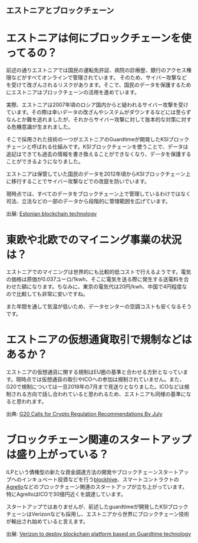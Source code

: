 エストニアとブロックチェーン
---

# エストニアは何にブロックチェーンを使ってるの？
前述の通りエストニアでは国民の運転免許証、病院の診療歴、銀行のアクセス権限などがすべてオンラインで管理されています。
そのため、サイバー攻撃などを受けて改ざんされるリスクがあります。そこで、国民のデータを保護するためにエストニアはブロックチェーンの活用を進めています。

実際、エストニアは2007年頃のロシア国内からと疑われるサイバー攻撃を受けています。その際は幸いデータの改ざんやシステムがダウンするなどには至らずなんとか難を逃れましたが、それからサイバー攻撃に対して抜本的な対策に対する危機意識が生まれました。

そこで採用された技術の一つがエストニアのGuardtimeが開発したKSIブロックチェーンと呼ばれる仕組みです。KSIブロックチェーンを使うことで、データは追記はできても過去の情報を書き換えることができなくなり、データを保護することができるようになりました。

エストニアは保管していた国民のデータを2012年頃からKSIブロックチェーン上に移行することでサイバー攻撃などでの改竄を防いでいます。

現時点では、すべてのデータをブロックチェーン上で管理しているわけではなく司法、立法などの一部のデータから段階的に管理範囲を広げています。

出展: [Estonian blockchain technology](https://e-estonia.com/wp-content/uploads/faq-a4-v02-blockchain.pdf)

# 東欧や北欧でのマイニング事業の状況は？
エストニアでのマイニングは世界的にも比較的低コストで行えるようです。電気の価格は原価が0.037ユーロ/1kwh、そこに電気を送る際に発生する送電料を合わせた額になります。ちなみに、東京の電気代は20円/kwh、中国で4円程度なので比較しても非常に安いですね。

また年間を通して気温が低いため、データセンターの空調コストも安くなるそうです。

# エストニアの仮想通貨取引で規制などはあるか？
エストニアの仮想通貨に関する規制はEU圏の基準と合わせる方針となっています。現時点では仮想通貨の取引やICOへの参加は規制されていません。また、G20で規制については一旦2018年の7月まで見送りとなりました。ICOなどは規制される方向で話し合われていると思われるため、エストニアも同様の基準になると思われます。

出典: [G20 Calls for Crypto Regulation Recommendations By July](https://www.coindesk.com/g20-calls-crypto-regulation-recommendations-july/)

<!--また、税制に関してはいまのところ所得税が一律で20%です。日本の場合は暗号通貨の利益は雑所得として扱われて330万円以上の利益が出れば30%以上が所得税として徴収されるため、エストニアで取引したほうが税制的にはメリットがあります。-->

# ブロックチェーン関連のスタートアップは盛り上がっている？
ILPという債権型の新たな資金調達方法の開発やブロックチェーンスタートアップへのインキュベート投資などを行う[blockhive](https://blockhive.ee/)、スマートコントラクトの[Agrello](https://www.agrello.org/)などのブロックチェーン関連のスタートアップが立ち上がっています。特にAgrelloはICOで30億円近くを調達しています。

スタートアップではありませんが、前述したguardtimeが開発したKSIブロックチェーンはVerizonなども採用し、エストニアから世界にブロックチェーン技術が輸出され始めていると言えます。

出展: [Verizon to deploy blockchain platform based on Guardtime technology](https://guardtime.com/blog/verizon-to-deploy-blockchain-platform-based-on-guardtime-technology)
